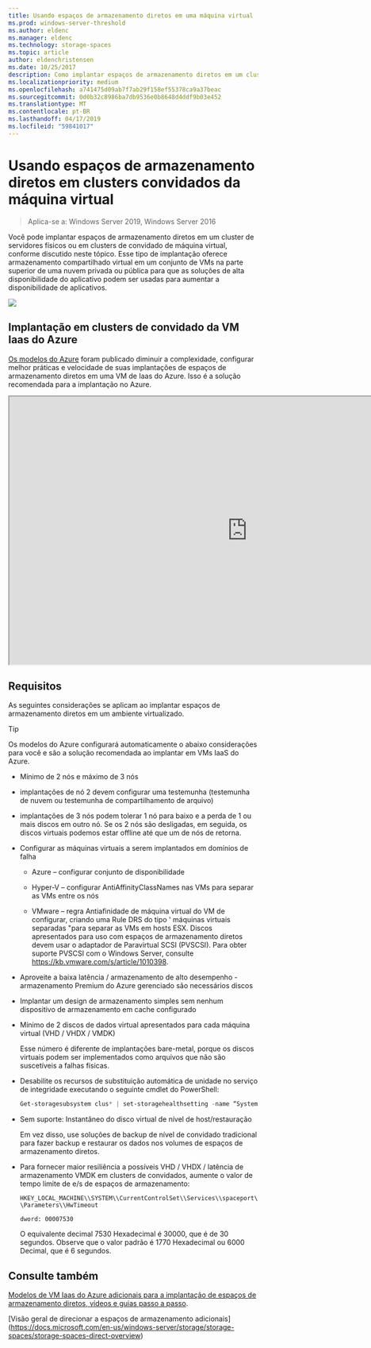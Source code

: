 ```yaml
---
title: Usando espaços de armazenamento diretos em uma máquina virtual
ms.prod: windows-server-threshold
ms.author: eldenc
ms.manager: eldenc
ms.technology: storage-spaces
ms.topic: article
author: eldenchristensen
ms.date: 10/25/2017
description: Como implantar espaços de armazenamento diretos em um cluster de convidado da máquina virtual - por exemplo, no Microsoft Azure.
ms.localizationpriority: medium
ms.openlocfilehash: a741475d09ab7f7ab29f158ef55378ca9a37beac
ms.sourcegitcommit: 0d0b32c8986ba7db9536e0b8648d4ddf9b03e452
ms.translationtype: MT
ms.contentlocale: pt-BR
ms.lasthandoff: 04/17/2019
ms.locfileid: "59841017"
---
```

# <a name="using-storage-spaces-direct-in-guest-virtual-machine-clusters"></a>Usando espaços de armazenamento diretos em clusters convidados da máquina virtual

> Aplica-se a: Windows Server 2019, Windows Server 2016

Você pode implantar espaços de armazenamento diretos em um cluster de servidores físicos ou em clusters de convidado de máquina virtual, conforme discutido neste tópico. Esse tipo de implantação oferece armazenamento compartilhado virtual em um conjunto de VMs na parte superior de uma nuvem privada ou pública para que as soluções de alta disponibilidade do aplicativo podem ser usadas para aumentar a disponibilidade de aplicativos.

![](media/storage-spaces-direct-in-vm/storage-spaces-direct-in-vm.png)

## <a name="deploying-in-azure-iaas-vm-guest-clusters"></a>Implantação em clusters de convidado da VM Iaas do Azure

[Os modelos do Azure](https://github.com/robotechredmond/301-storage-spaces-direct-md) foram publicado diminuir a complexidade, configurar melhor práticas e velocidade de suas implantações de espaços de armazenamento diretos em uma VM de Iaas do Azure. Isso é a solução recomendada para a implantação no Azure.

<iframe src="https://channel9.msdn.com/Series/Microsoft-Hybrid-Cloud-Best-Practices-for-IT-Pros/Step-by-Step-Deploy-Windows-Server-2016-Storage-Spaces-Direct-S2D-Cluster-in-Microsoft-Azure/player" width="960" height="540" allowfullscreen></iframe>

## <a name="requirements"></a>Requisitos

As seguintes considerações se aplicam ao implantar espaços de armazenamento diretos em um ambiente virtualizado.

> [!TIP]
> Os modelos do Azure configurará automaticamente o abaixo considerações para você e são a solução recomendada ao implantar em VMs IaaS do Azure.

-   Mínimo de 2 nós e máximo de 3 nós

-   implantações de nó 2 devem configurar uma testemunha (testemunha de nuvem ou testemunha de compartilhamento de arquivo)

-   implantações de 3 nós podem tolerar 1 nó para baixo e a perda de 1 ou mais discos em outro nó.  Se os 2 nós são desligadas, em seguida, os discos virtuais podemos estar offline até que um de nós de retorna.  

-   Configurar as máquinas virtuais a serem implantados em domínios de falha

    -   Azure – configurar conjunto de disponibilidade

    -   Hyper-V – configurar AntiAffinityClassNames nas VMs para separar as VMs entre os nós

    -   VMware – regra Antiafinidade de máquina virtual do VM de configurar, criando uma Rule DRS do tipo ' máquinas virtuais separadas "para separar as VMs em hosts ESX. Discos apresentados para uso com espaços de armazenamento diretos devem usar o adaptador de Paravirtual SCSI (PVSCSI). Para obter suporte PVSCSI com o Windows Server, consulte https://kb.vmware.com/s/article/1010398.

-   Aproveite a baixa latência / armazenamento de alto desempenho - armazenamento Premium do Azure gerenciado são necessários discos

-   Implantar um design de armazenamento simples sem nenhum dispositivo de armazenamento em cache configurado

-   Mínimo de 2 discos de dados virtual apresentados para cada máquina virtual (VHD / VHDX / VMDK)

    Esse número é diferente de implantações bare-metal, porque os discos virtuais podem ser implementados como arquivos que não são suscetíveis a falhas físicas.

-   Desabilite os recursos de substituição automática de unidade no serviço de integridade executando o seguinte cmdlet do PowerShell:

    ```powershell
    Get-storagesubsystem clus* | set-storagehealthsetting -name “System.Storage.PhysicalDisk.AutoReplace.Enabled” -value “False”
    ```

-   Sem suporte: Instantâneo do disco virtual de nível de host/restauração

    Em vez disso, use soluções de backup de nível de convidado tradicional para fazer backup e restaurar os dados nos volumes de espaços de armazenamento diretos.

-   Para fornecer maior resiliência a possíveis VHD / VHDX / latência de armazenamento VMDK em clusters de convidados, aumente o valor de tempo limite de e/s de espaços de armazenamento:

    `HKEY_LOCAL_MACHINE\\SYSTEM\\CurrentControlSet\\Services\\spaceport\\Parameters\\HwTimeout`

    `dword: 00007530`

    O equivalente decimal 7530 Hexadecimal é 30000, que é de 30 segundos. Observe que o valor padrão é 1770 Hexadecimal ou 6000 Decimal, que é 6 segundos.

## <a name="see-also"></a>Consulte também

[Modelos de VM Iaas do Azure adicionais para a implantação de espaços de armazenamento diretos, vídeos e guias passo a passo](https://blogs.msdn.microsoft.com/clustering/2017/02/14/deploying-an-iaas-vm-guest-clusters-in-microsoft-azure/).

[Visão geral de direcionar a espaços de armazenamento adicionais] (https://docs.microsoft.com/en-us/windows-server/storage/storage-spaces/storage-spaces-direct-overview)
